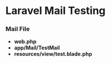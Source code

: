 # Laravel Mail Testing

### Mail File
- **web.php**
- **app/Mail/TestMail**
- **resources/view/test.blade.php**
